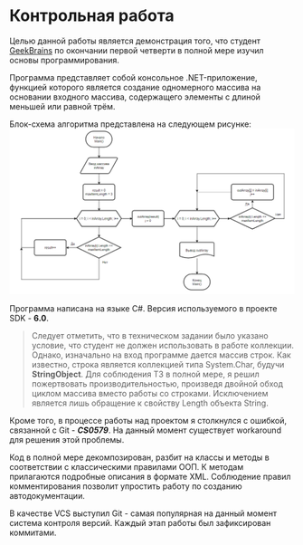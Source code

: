 # Контрольная работа

Целью данной работы является демонстрация того, что студент [GeekBrains](https://gb.ru/) по окончании первой четверти в полной мере изучил основы программирования.

Программа представляет собой консольное .NET-приложение, функцией которого является создание одномерного массива на основании входного массива, содержащего элементы с длиной меньшей или равной трём.

Блок-схема алгоритма представлена на следующем рисунке:
![Блок-схема](./gfx/scheme.png "Блок-схема")

Программа написана на языке C#. Версия используемого в проекте SDK - **6.0**.

> Следует отметить, что в техническом задании было указано условие, что студент не должен использовать в работе коллекции. Однако, изначально на вход программе дается массив строк. Как известно, строка является коллекцией типа System.Char, будучи **StringObject**. Для соблюдения ТЗ в полной мере, я решил пожертвовать производительностью, произведя двойной обход циклом массива вместо работы со строками. Исключением является лишь обращение к свойству Length объекта String.

Кроме того, в процессе работы над проектом я столкнулся с ошибкой, связанной с Git - ***CS0579***. На данный момент существует workaround для решения этой проблемы.

Код в полной мере декомпозирован, разбит на классы и методы в соответствии с классическими правилами ООП. К методам прилагаются подробные описания в формате XML. Соблюдение правил комментирования позволит упростить работу по созданию автодокументации.

В качестве VCS выступил Git - самая популярная на данный момент система контроля версий. Каждый этап работы был зафиксирован коммитами.